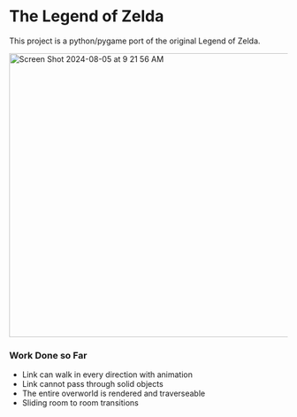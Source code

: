 # The Legend of Zelda

This project is a python/pygame port of the original Legend of Zelda.


<img width="513" alt="Screen Shot 2024-08-05 at 9 21 56 AM" src="https://github.com/user-attachments/assets/be16a9bc-9f1e-49b8-a439-5784d1b7ef47">

### Work Done so Far

- Link can walk in every direction with animation
- Link cannot pass through solid objects
- The entire overworld is rendered and traverseable
- Sliding room to room transitions
